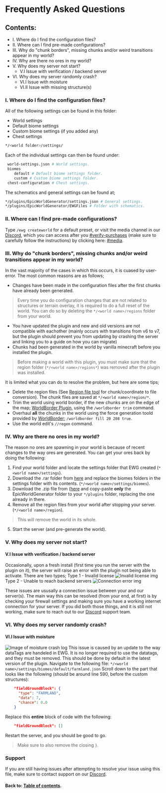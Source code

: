 # Frequently Asked Questions

## Contents:
* I. Where do I find the configuration files?
* II. Where can I find pre-made configurations?
* III. Why do "chunk borders", missing chunks and/or weird transitions appear in my world?
* IV. Why are there no ores in my world?
* V. Why does my server not start?
  * V.I Issue with verification / backend server
* VI. Why does my server randomly crash?
  * VI.I Issue with moisture
  * VI.II Issue with missing structure(s)
  

### I. Where do I find the configuration files?

All of the following settings can be found in this folder:
* World settings
* Default biome settings
* Custom biome settings (if you added any)
* Chest settings

```bash
*/<world folder>/settings/
```

Each of the individual settings can then be found under:

```bash
 world-settings.json # World settings.
 biomes
    default # Default biome settings folder.
    custom # Custom biome settings folder.
 chest-configuration # Chest settings.
```

The schematics and general settings can be found at;

```bash
*/plugins/EpicWorldGenerator/settings.json # General settings.
*/plugins/EpicWorldGenerator/EWGFiles # Folder with schematics.
```

### II. Where can I find pre-made configurations?

Type `/ewg createworld` for a default preset, or visit the media channel in our [Discord](https://discord.gg/Jq3ecb3), which you can access after you [#verify-purchases](https://discordapp.com/channels/576841187256827905/588109256377499667/588110048543375391) \(make sure to carefully follow the instructions\) by clicking here: [#media](https://discordapp.com/channels/576841187256827905/576844840847802398).

### III. Why do "chunk borders", missing chunks and/or weird transitions appear in my world?

In the vast majority of the cases in which this occurs, it is cuased by user-error. The most common reasons are as follows;

* Changes have been made in the configuration files after the first chunks have already been generated.
> Every time you do configuration changes that are not related to structures or terrain overlay, it is required to do a full reset of the world. You can do so by deleting the `*/<world name>/regions` folder from your world.
* You have updated the plugin and new and old versions are not compatible with eachother \(mainly occurs with transitions from v6 to v7, but the plugin should prevent you from updating by crashing the server and linking you to a guide on how you can migrate\)
* Chunks had been generated in the world by vanilla minecraft before you installed the plugin.
> Before making a world with this plugin, you must make sure that the region folder (`*/<world name>/regions*`) was removed after the plugin was installed.

It is limited what you can do to resolve the problem, but here are some tips;

* Delete the region files \(See [Region file tool](https://dinnerbone.com/minecraft/tools/coordinates/) for chunk/coordinate to file conversion\). The chunk files are saved at `*/<world name>/region/*`.
* Trim the world using world border, if the new chunks are on the edge of the map; [WorldBorder Plugin](http://dev.bukkit.org/bukkit-plugins/worldborder/), using the `/worldborder trim` command.
* Overhaul **all** the chunks in the world using the force generation toold provided by [WorldBorder](http://dev.bukkit.org/bukkit-plugins/worldborder/); `/worldborder fill 20 208 true`.
* Use the world edit's `//regen` command.

### IV. Why are there no ores in my world?
The reason no ores are spawning in your world is because of recent changes to the way ores are generated.
You can get your ores back by doing the following:

1. Find your world folder and locate the settings folder that EWG created (`*<world name>/settings`).
2. Download the .rar folder from [here](https://discord.com/channels/576841187256827905/576844840847802398/711257243953266755) and replace the biomes folders in the settings folder with its contents. (`*/<world name>/settings/biomes`).
3. Download the .zip file from ([here](https://1drv.ms/u/s!AmrRJ70wu8OUgZFrT8lExKbsl8NSmw?e=CgumZH) and copy-paste **only** the EpicWorldGenerator folder to your `*/plugins` folder, replacing the one already in there.
4. Remove all the region files from your world after stopping your server. (`*/<world name>/region`).
> This will remove the world in its whole.
5. Start the server (and pre-generate the world).

### V. Why does my server not start?

#### V.I Issue with verification / backend server
Occasionally, upon a fresh install (first time you run the server with the plugin on it), the server will raise an error with the plugin not being able to activate. There are two types;
Type 1 - Invalid license
![Invalid license img](https://i.imgur.com/xzs3tsy.png "Invalid License Log")
Type 2 - Unable to reach backend servers
![Connection error img](https://i.imgur.com/xnjGbb1.png "Connection error log")

These issues are ususally a connection issue between your and our server(s).
The main way this can be resolved (from your end, at first) is by checking your firewall settings and making sure you have a working internet connection for your server.
If you did both those things, and it is still not working, make sure to reach out to our [Discord](https://discord.gg/Jq3ecb3) support team.

### VI. Why does my server randomly crash?

#### VI.I Issue with moisture
![Image of moisture crash log](https://i.imgur.com/3vTriQt.png "Moisture crash log")
This issue is caused by an update to the way dataTags are handeled in EWG.
It is no longer required to use the datatags, and they must be removed. This should be done by default in the latest version of the plugin.
Navigate to the following file:
`*/<world name>/settings/biomes/default/farmland.json`
Scroll down to the part that looks like the following (should be around line 590, before the custom structures):
```json
    "fieldGroundBlock": {
      "type": "FARMLAND",
      "data": 7,
      "chance": 0.0
    }
```
Replace this **entire** block of code with the following:
```json
    "fieldGroundBlock": []
```
Restart the server, and you should be good to go.
> Make sure to also remove the closing `}`.

### Support
If you are still having issues after attempting to resolve your issue using this file,
make sure to contact support on our [Discord](https://discord.gg/Jq3ecb3).

#### Back to: [Table of contents](table-of-contents.md).
